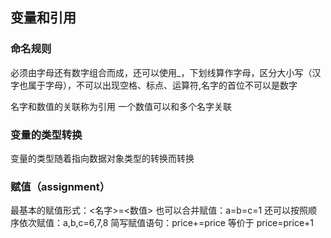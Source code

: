 ## 变量和引用

### 命名规则

必须由字母还有数字组合而成，还可以使用_，下划线算作字母，区分大小写（汉字也属于字母），不可以出现空格、标点、运算符,名字的首位不可以是数字

名字和数值的关联称为引用
一个数值可以和多个名字关联

### 变量的类型转换

变量的类型随着指向数据对象类型的转换而转换

### 赋值（assignment）

最基本的赋值形式：<名字>=<数值>
也可以合并赋值：a=b=c=1
还可以按照顺序依次赋值：a,b,c=6,7,8
简写赋值语句：price+=price     等价于 price=price+1